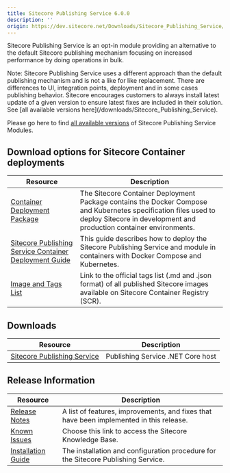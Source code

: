 ```yaml
---
title: Sitecore Publishing Service 6.0.0
description: ''
origin: https://dev.sitecore.net/Downloads/Sitecore_Publishing_Service/6x/Sitecore_Publishing_Service_600.aspx
---
```


Sitecore Publishing Service is an opt-in module providing an alternative to the default Sitecore publishing mechanism focusing on increased performance by doing operations in bulk.

  <Alert variant='warning' mb={4}>
    <AlertIcon />
    Note: Sitecore Publishing Service uses a different approach than the default publishing mechanism and is not a like for like replacement. There are differences to UI, integration points, deployment and in some cases publishing behavior.
  </Alert>
  
  <Alert variant='warning' mb={4}>
    <AlertIcon />
    Sitecore encourages customers to always install latest update of a given version to ensure latest fixes are included in their solution. See [all available versions here](/downloads/Sitecore_Publishing_Service).
  </Alert>
  

Please go here to find [all available versions](/downloads/Sitecore_Publishing_Service_Module) of Sitecore Publishing Service Modules.

## Download options for Sitecore Container deployments

 | Resource | Description |
 | --- | --- |
 | [Container Deployment Package](https://github.com/Sitecore/container-deployment/releases/tag/publishing%2F10.2.0.00631.242) | The Sitecore Container Deployment Package contains the Docker Compose and Kubernetes specification files used to deploy Sitecore in development and production container environments. |
 | [Sitecore Publishing Service Container Deployment Guide](https://scdp.blob.core.windows.net/downloads/Sitecore%20Publishing%20Service%20Module/10x/Sitecore%20Publishing%20Service%20Module%201020/Secure/SC-Publishing-Service-Container-Deployment-Guide-for-SC-XP-10.2.0-en.pdf) | This guide describes how to deploy the Sitecore Publishing Service and module in containers with Docker Compose and Kubernetes. |
 | [Image and Tags List](https://github.com/Sitecore/docker-images/tree/master/tags) | Link to the official tags list (.md and .json format) of all published Sitecore images available on Sitecore Container Registry (SCR). |

## Downloads

 | Resource | Description |
 | --- | --- |
 | [Sitecore Publishing Service](https://scdp.blob.core.windows.net/downloads/Sitecore%20Publishing%20Service/6x/Sitecore%20Publishing%20Service%20600/Secure/Sitecore%20Publishing%20Service%206.0.0-netcoreapp3.1.zip) | Publishing Service .NET Core host |

## Release Information

 | Resource | Description |
 | --- | --- |
 | [Release Notes](/downloads/Sitecore_Publishing_Service/6x/Sitecore_Publishing_Service_600/Release_Notes) | A list of features, improvements, and fixes that have been implemented in this release. |
 | [Known Issues](https://kb.sitecore.net/articles/431510) | Choose this link to access the Sitecore Knowledge Base. |
 | [Installation Guide](https://scdp.blob.core.windows.net/downloads/Sitecore%20Publishing%20Service/6x/Sitecore%20Publishing%20Service%20600/Secure/Sitecore_Publishing_Service_Installation_Guide-en.pdf) | The installation and configuration procedure for the Sitecore Publishing Service. |